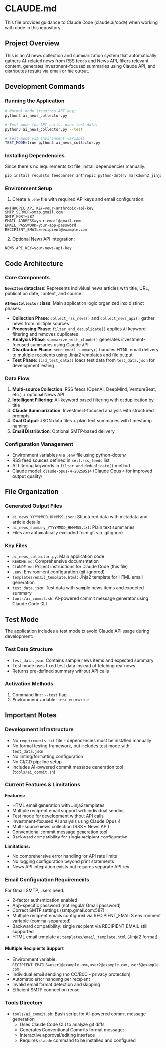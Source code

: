 # CLAUDE.md

This file provides guidance to Claude Code (claude.ai/code) when working with code in this repository.

## Project Overview

This is an AI news collection and summarization system that automatically gathers AI-related news from RSS feeds and News API, filters relevant content, generates investment-focused summaries using Claude API, and distributes results via email or file output.

## Development Commands

### Running the Application
```bash
# Normal mode (requires API key)
python3 ai_news_collector.py

# Test mode (no API calls, uses test data)
python3 ai_news_collector.py --test

# Test mode via environment variable
TEST_MODE=true python3 ai_news_collector.py
```

### Installing Dependencies
Since there's no requirements.txt file, install dependencies manually:
```bash
pip install requests feedparser anthropic python-dotenv markdown2 jinja2
```

### Environment Setup
1. Create a `.env` file with required API keys and email configuration:
```
ANTHROPIC_API_KEY=your-anthropic-api-key
SMTP_SERVER=smtp.gmail.com
SMTP_PORT=587
EMAIL_ADDRESS=your-email@gmail.com
EMAIL_PASSWORD=your-app-password
RECIPIENT_EMAIL=recipient@example.com
```

2. Optional News API integration:
```
NEWS_API_KEY=your-news-api-key
```

## Code Architecture

### Core Components

**`NewsItem` dataclass**: Represents individual news articles with title, URL, publication date, content, and source.

**`AINewsCollector` class**: Main application logic organized into distinct phases:
- **Collection Phase**: `collect_rss_news()` and `collect_news_api()` gather news from multiple sources
- **Processing Phase**: `filter_and_deduplicate()` applies AI keyword filtering and removes duplicates
- **Analysis Phase**: `summarize_with_claude()` generates investment-focused summaries using Claude API
- **Distribution Phase**: `send_email_summary()` handles HTML email delivery to multiple recipients using Jinja2 templates and file output
- **Test Phase**: `load_test_data()` loads test data from `test_data.json` for development testing

### Data Flow
1. **Multi-source Collection**: RSS feeds (OpenAI, DeepMind, VentureBeat, etc.) + optional News API
2. **Intelligent Filtering**: AI-keyword based filtering with deduplication by title
3. **Claude Summarization**: Investment-focused analysis with structured prompts
4. **Dual Output**: JSON data files + plain text summaries with timestamp naming
5. **Email Distribution**: Optional SMTP-based delivery

### Configuration Management
- Environment variables via `.env` file using python-dotenv
- RSS feed sources defined in `self.rss_feeds` list
- AI filtering keywords in `filter_and_deduplicate()` method
- Claude model: `claude-opus-4-20250514` (Claude Opus 4 for improved output quality)

## File Organization

### Generated Output Files
- `ai_news_YYYYMMDD_HHMMSS.json`: Structured data with metadata and article details
- `ai_news_summary_YYYYMMDD_HHMMSS.txt`: Plain text summaries
- Files are automatically excluded from git via .gitignore

### Key Files
- `ai_news_collector.py`: Main application code
- `README.md`: Comprehensive documentation
- `CLAUDE.md`: Project instructions for Claude Code (this file)
- `.env`: Environment configuration (git-ignored)
- `templates/email_template.html`: Jinja2 template for HTML email generation
- `test_data.json`: Test data with sample news items and expected summary
- `tools/ai_commit.sh`: AI-powered commit message generator using Claude Code CLI

## Test Mode

The application includes a test mode to avoid Claude API usage during development:

### Test Data Structure
- `test_data.json`: Contains sample news items and expected summary
- Test mode uses fixed test data instead of fetching real news
- Returns pre-defined summary without API calls

### Activation Methods
1. Command line: `--test` flag
2. Environment variable: `TEST_MODE=true`

## Important Notes

### Development Infrastructure
- No `requirements.txt` file - dependencies must be installed manually
- No formal testing framework, but includes test mode with `test_data.json`
- No linting/formatting configuration
- No CI/CD pipeline setup
- Includes AI-powered commit message generation tool (`tools/ai_commit.sh`)

### Current Features & Limitations
**Features:**
- HTML email generation with Jinja2 templates
- Multiple recipient email support with individual sending
- Test mode for development without API calls
- Investment-focused AI analysis using Claude Opus 4
- Multi-source news collection (RSS + News API)
- Conventional commit message generation tool
- Backward compatibility for single recipient configuration

**Limitations:**
- No comprehensive error handling for API rate limits
- No logging configuration beyond print statements
- News API integration exists but requires separate API key

### Email Configuration Requirements
For Gmail SMTP, users need:
- 2-factor authentication enabled
- App-specific password (not regular Gmail password)
- Correct SMTP settings (smtp.gmail.com:587)
- Multiple recipient emails configured via RECIPIENT_EMAILS environment variable (comma-separated)
- Backward compatibility: single recipient via RECIPIENT_EMAIL still supported
- HTML email template at `templates/email_template.html` (Jinja2 format)

#### Multiple Recipients Support
- Environment variable: `RECIPIENT_EMAILS=user1@example.com,user2@example.com,user3@example.com`
- Individual email sending (no CC/BCC - privacy protection)
- Automatic error handling per recipient
- Invalid email format detection and skipping
- Efficient SMTP connection reuse

### Tools Directory
- `tools/ai_commit.sh`: Bash script for AI-powered commit message generation
  - Uses Claude Code CLI to analyze git diffs
  - Generates Conventional Commits format messages
  - Interactive approval/editing interface
  - Requires `claude` command to be installed and configured